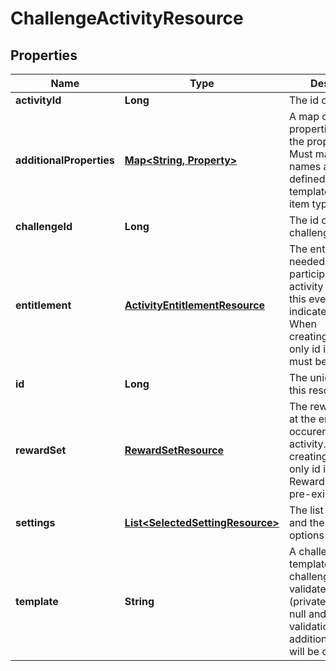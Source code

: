
# ChallengeActivityResource

## Properties
Name | Type | Description | Notes
------------ | ------------- | ------------- | -------------
**activityId** | **Long** | The id of the activity | 
**additionalProperties** | [**Map&lt;String, Property&gt;**](Property.md) | A map of additional properties, keyed on the property name.  Must match the names and types defined in the template for this item type |  [optional]
**challengeId** | **Long** | The id of the challenge |  [optional]
**entitlement** | [**ActivityEntitlementResource**](ActivityEntitlementResource.md) | The entitlement item needed to participate in the activity as part of this event. Null indicates free entry. When creating/updating only id is used. Item must be pre-existing |  [optional]
**id** | **Long** | The unique ID for this resource |  [optional]
**rewardSet** | [**RewardSetResource**](RewardSetResource.md) | The rewards to give at the end of each occurence of the activity. When creating/updating only id is used. Reward set must be pre-existing |  [optional]
**settings** | [**List&lt;SelectedSettingResource&gt;**](SelectedSettingResource.md) | The list of settings and the select options |  [optional]
**template** | **String** | A challenge activity template this challenge activity is validated against (private). May be null and no validation of additional_properties will be done |  [optional]



